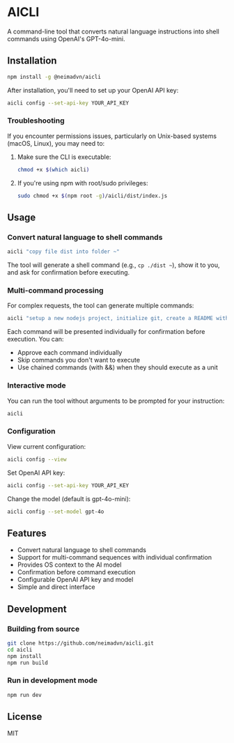 # AICLI

A command-line tool that converts natural language instructions into shell commands using OpenAI's GPT-4o-mini.

## Installation

```bash
npm install -g @neimadvn/aicli
```

After installation, you'll need to set up your OpenAI API key:

```bash
aicli config --set-api-key YOUR_API_KEY
```

### Troubleshooting

If you encounter permissions issues, particularly on Unix-based systems (macOS, Linux), you may need to:

1. Make sure the CLI is executable:
   ```bash
   chmod +x $(which aicli)
   ```

2. If you're using npm with root/sudo privileges:
   ```bash
   sudo chmod +x $(npm root -g)/aicli/dist/index.js
   ```

## Usage

### Convert natural language to shell commands

```bash
aicli "copy file dist into folder ~"
```

The tool will generate a shell command (e.g., `cp ./dist ~`), show it to you, and ask for confirmation before executing.

### Multi-command processing

For complex requests, the tool can generate multiple commands:

```bash
aicli "setup a new nodejs project, initialize git, create a README with hello world"
```

Each command will be presented individually for confirmation before execution. You can:
- Approve each command individually
- Skip commands you don't want to execute
- Use chained commands (with &&) when they should execute as a unit

### Interactive mode

You can run the tool without arguments to be prompted for your instruction:

```bash
aicli
```

### Configuration

View current configuration:

```bash
aicli config --view
```

Set OpenAI API key:

```bash
aicli config --set-api-key YOUR_API_KEY
```

Change the model (default is gpt-4o-mini):

```bash
aicli config --set-model gpt-4o
```

## Features

- Convert natural language to shell commands
- Support for multi-command sequences with individual confirmation
- Provides OS context to the AI model
- Confirmation before command execution
- Configurable OpenAI API key and model
- Simple and direct interface

## Development

### Building from source

```bash
git clone https://github.com/neimadvn/aicli.git
cd aicli
npm install
npm run build
```

### Run in development mode

```bash
npm run dev
```

## License

MIT 